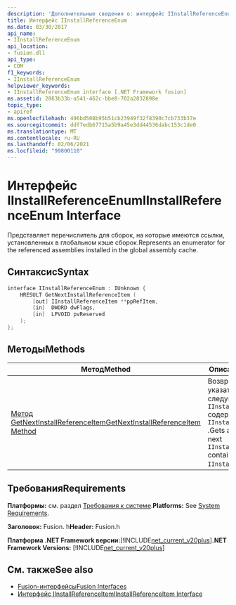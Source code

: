 ```yaml
---
description: 'Дополнительные сведения о: интерфейс IInstallReferenceEnum'
title: Интерфейс IInstallReferenceEnum
ms.date: 03/30/2017
api_name:
- IInstallReferenceEnum
api_location:
- fusion.dll
api_type:
- COM
f1_keywords:
- IInstallReferenceEnum
helpviewer_keywords:
- IInstallReferenceEnum interface [.NET Framework fusion]
ms.assetid: 2863b33b-a541-462c-bbe8-702a2832898e
topic_type:
- apiref
ms.openlocfilehash: 496bd508b95b51cb23949f32f8390c7cb733b37e
ms.sourcegitcommit: ddf7edb67715a5b9a45e3dd44536dabc153c1de0
ms.translationtype: MT
ms.contentlocale: ru-RU
ms.lasthandoff: 02/06/2021
ms.locfileid: "99800110"
---
```

# <a name="iinstallreferenceenum-interface"></a><span data-ttu-id="b5b0f-103">Интерфейс IInstallReferenceEnum</span><span class="sxs-lookup"><span data-stu-id="b5b0f-103">IInstallReferenceEnum Interface</span></span>

<span data-ttu-id="b5b0f-104">Представляет перечислитель для сборок, на которые имеются ссылки, установленных в глобальном кэше сборок.</span><span class="sxs-lookup"><span data-stu-id="b5b0f-104">Represents an enumerator for the referenced assemblies installed in the global assembly cache.</span></span>  
  
## <a name="syntax"></a><span data-ttu-id="b5b0f-105">Синтаксис</span><span class="sxs-lookup"><span data-stu-id="b5b0f-105">Syntax</span></span>  
  
```cpp  
interface IInstallReferenceEnum : IUnknown {  
    HRESULT GetNextInstallReferenceItem (  
        [out] IInstallReferenceItem **ppRefItem,  
        [in]  DWORD dwFlags,  
        [in]  LPVOID pvReserved  
    );  
};  
```  
  
## <a name="methods"></a><span data-ttu-id="b5b0f-106">Методы</span><span class="sxs-lookup"><span data-stu-id="b5b0f-106">Methods</span></span>  
  
|<span data-ttu-id="b5b0f-107">Метод</span><span class="sxs-lookup"><span data-stu-id="b5b0f-107">Method</span></span>|<span data-ttu-id="b5b0f-108">Описание</span><span class="sxs-lookup"><span data-stu-id="b5b0f-108">Description</span></span>|  
|------------|-----------------|  
|[<span data-ttu-id="b5b0f-109">Метод GetNextInstallReferenceItem</span><span class="sxs-lookup"><span data-stu-id="b5b0f-109">GetNextInstallReferenceItem Method</span></span>](iinstallreferenceenum-getnextinstallreferenceitem-method.md)|<span data-ttu-id="b5b0f-110">Возвращает указатель на следующий объект, `IInstallReferenceItem` содержащийся в этом `IInstallReferenceEnum` .</span><span class="sxs-lookup"><span data-stu-id="b5b0f-110">Gets a pointer to the next `IInstallReferenceItem` contained in this `IInstallReferenceEnum`.</span></span>|  
  
## <a name="requirements"></a><span data-ttu-id="b5b0f-111">Требования</span><span class="sxs-lookup"><span data-stu-id="b5b0f-111">Requirements</span></span>  

 <span data-ttu-id="b5b0f-112">**Платформы:** см. раздел [Требования к системе](../../get-started/system-requirements.md).</span><span class="sxs-lookup"><span data-stu-id="b5b0f-112">**Platforms:** See [System Requirements](../../get-started/system-requirements.md).</span></span>  
  
 <span data-ttu-id="b5b0f-113">**Заголовок:** Fusion. h</span><span class="sxs-lookup"><span data-stu-id="b5b0f-113">**Header:** Fusion.h</span></span>  
  
 <span data-ttu-id="b5b0f-114">**Платформа .NET Framework версии:**[!INCLUDE[net_current_v20plus](../../../../includes/net-current-v20plus-md.md)]</span><span class="sxs-lookup"><span data-stu-id="b5b0f-114">**.NET Framework Versions:** [!INCLUDE[net_current_v20plus](../../../../includes/net-current-v20plus-md.md)]</span></span>  
  
## <a name="see-also"></a><span data-ttu-id="b5b0f-115">См. также</span><span class="sxs-lookup"><span data-stu-id="b5b0f-115">See also</span></span>

- [<span data-ttu-id="b5b0f-116">Fusion-интерфейсы</span><span class="sxs-lookup"><span data-stu-id="b5b0f-116">Fusion Interfaces</span></span>](fusion-interfaces.md)
- [<span data-ttu-id="b5b0f-117">Интерфейс IInstallReferenceItem</span><span class="sxs-lookup"><span data-stu-id="b5b0f-117">IInstallReferenceItem Interface</span></span>](iinstallreferenceitem-interface.md)
